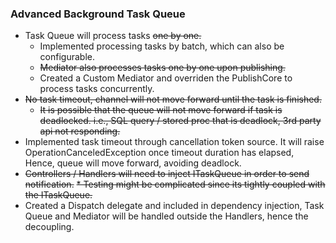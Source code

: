 ### Advanced Background Task Queue

* Task Queue will process tasks ~~one by one.~~
    * Implemented processing tasks by batch, which can also be configurable.
    * ~~Mediator also processes tasks one by one upon publishing.~~
    * Created a Custom Mediator and overriden the PublishCore to process tasks concurrently.
* ~~No task timeout, channel will not move forward until the task is finished.~~
    * ~~It is possible that the queue will not move forward if task is deadlocked.
      i.e., SQL query / stored proc that is deadlock, 3rd party api not responding.~~
* Implemented task timeout through cancellation token source. It will raise OperationCanceledException once timeout
  duration has elapsed, Hence, queue will move forward, avoiding deadlock.
* ~~Controllers / Handlers will need to inject ITaskQueue in order to send notification.~~
  ~~* Testing might be complicated since its tightly coupled with the ITaskQueue.~~
* Created a Dispatch delegate and included in dependency injection, Task Queue and Mediator will be handled outside the
  Handlers, hence the decoupling.
